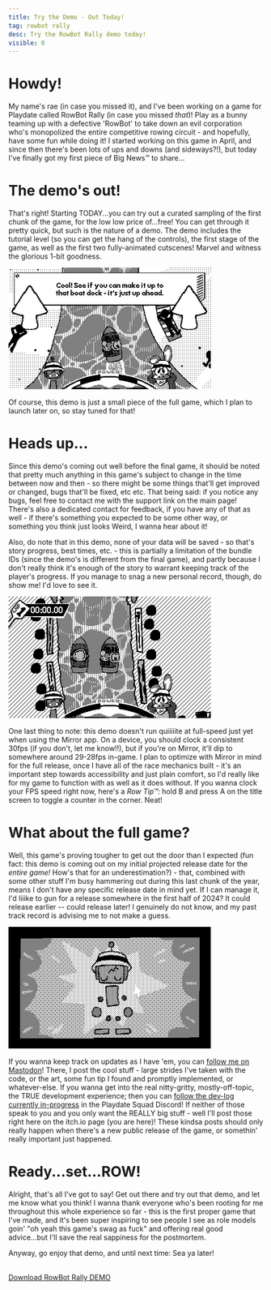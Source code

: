 ```yaml
---
title: Try the Demo - Out Today!
tag: rowbot rally
desc: Try the RowBot Rally demo today!
visible: 0
---
```

# Howdy!

My name's rae (in case you missed it), and I've been working on a game for Playdate called RowBot Rally (in case you missed *that*)! Play as a bunny teaming up with a defective 'RowBot' to take down an evil corporation who's monopolized the entire competitive rowing circuit - and hopefully, have some fun while doing it! I started working on this game in April, and since then there's been lots of ups and downs (and sideways?!), but today I've finally got my first piece of Big News™ to share...

# The demo's out!

That's right! Starting TODAY...you can try out a curated sampling of the first chunk of the game, for the low low price of...free! You can get through it pretty quick, but such is the nature of a demo. The demo includes the tutorial level (so you can get the hang of the controls), the first stage of the game, as well as the first two fully-animated cutscenes! Marvel and witness the glorious 1-bit goodness.

![](/blog/images/2023-08-31-1.png)

Of course, this demo is just a small piece of the full game, which I plan to launch later on, so stay tuned for that!

# Heads up...

Since this demo's coming out well before the final game, it should be noted that pretty much anything in this game's subject to change in the time between now and then - so there might be some things that'll get improved or changed, bugs that'll be fixed, etc etc. That being said: if you notice any bugs, feel free to contact me with the support link on the main page! There's also a dedicated contact for feedback, if you have any of that as well - if there's something you expected to be some other way, or something you think just looks Weird, I wanna hear about it!

Also, do note that in this demo, none of your data will be saved - so that's story progress, best times, etc. - this is partially a limitation of the bundle IDs (since the demo's is different from the final game), and partly because I don't really think it's enough of the story to warrant keeping track of the player's progress. If you manage to snag a new personal record, though, do show me! I'd love to see it.

![](/blog/images/2023-08-31-2.gif)

One last thing to note: this demo doesn't run quiiiiite at full-speed just yet when using the Mirror app. On a device, you should clock a consistent 30fps (if you don't, let me know!!), but if you're on Mirror, it'll dip to somewhere around 29-28fps in-game. I plan to optimize with Mirror in mind for the full release, once I have all of the race mechanics built - it's an important step towards accessibility and just plain comfort, so I'd really like for my game to function with as well as it does without. If you wanna clock your FPS speed right now, here's a *Row Tip™*: hold B and press A on the title screen to toggle a counter in the corner. Neat!

# What about the full game?

Well, this game's proving tougher to get out the door than I expected (fun fact: this demo is coming out on my initial projected release date for the *entire game!* How's that for an underestimation?) - that, combined with some other stuff I'm busy hammering out during this last chunk of the year, means I don't have any specific release date in mind yet. If I can manage it, I'd liiike to gun for a release somewhere in the first half of 2024? It could release earlier -- could release later! I genuinely do not know, and my past track record is advising me to not make a guess.

![](/blog/images/2023-08-31-3.png)

If you wanna keep track on updates as I have 'em, you can [follow me on Mastodon](https://mastodon.gamedev.place/@rae)! There, I post the cool stuff - large strides I've taken with the code, or the art, some fun tip I found and promptly implemented, or whatever-else. If you wanna get into the real nitty-gritty, mostly-off-topic, the TRUE development experience; then you can [follow the dev-log currently in-progress](https://discord.com/channels/675983554655551509/1095159609620185240) in the Playdate Squad Discord! If neither of those speak to you and you only want the REALLY big stuff - well I'll post those right here on the itch.io page (you are here)! These kindsa posts should only really happen when there's a new public release of the game, or somethin' really important just happened.

# Ready...set...ROW!

Alright, that's all I've got to say! Get out there and try out that demo, and let me know what you think! I wanna thank everyone who's been rooting for me throughout this whole experience so far - this is the first proper game that I've made, and it's been super inspiring to see people I see as role models goin' "oh yeah this game's swag as fuck" and offering real good advice...but I'll save the real sappiness for the postmortem.

Anyway, go enjoy that demo, and until next time: Sea ya later!

<br>
<a href="https://rae.wtf/rowbot-rally/DEMO.zip" class="button">Download RowBot Rally DEMO</a>